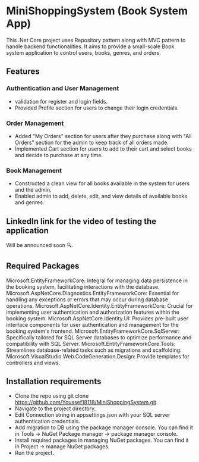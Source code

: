 # MiniShoppingSystem (Book System App)
This .Net Core project uses Repository pattern along with MVC pattern to handle backend functionalities. It aims to provide a small-scale Book system application to control users, books, genres, and orders.

## Features
### Authentication and User Management
* validation for register and login fields.
* Provided Profile section for users to change their login credentials.
### Order Management
* Added "My Orders" section for users after they purchase along with "All Orders" section for the admin to keep track of all orders made.
* Implemented Cart section for users to add to their cart and select books and decide to purchase at any time.
### Book Management
* Constructed a clean view for all books available in the system for users and the admin.
* Enabled admin to add, delete, edit, and view details of available books and genres.

## LinkedIn link for the video of testing the application
Will be announced soon 🔍.

## Required Packages
Microsoft.EntityFrameworkCore: Integral for managing data persistence in the booking system, facilitating interactions with the database.
Microsoft.AspNetCore.Diagnostics.EntityFrameworkCore: Essential for handling any exceptions or errors that may occur during database operations.
Microsoft.AspNetCore.Identity.EntityFrameworkCore: Crucial for implementing user authentication and authorization features within the booking system.
Microsoft.AspNetCore.Identity.UI: Provides pre-built user interface components for user authentication and management for the booking system's frontend.
Microsoft.EntityFrameworkCore.SqlServer: Specifically tailored for SQL Server databases to optimize performance and compatibility with SQL Server.
Microsoft.EntityFrameworkCore.Tools: Streamlines database-related tasks such as migrations and scaffolding.
Microsoft.VisualStudio.Web.CodeGeneration.Design: Provide templates for controllers and views.

## Installation requirements
* Clone the repo using git clone https://github.com/Youssef18118/MiniShoppingSystem.git.
* Navigate to the project directory.
* Edit Connection string in appsettings.json with your SQL server authentication credentials.
* Add migration to DB using the package manager console. You can find it in Tools -> NuGet Package manager -> package manager console.
* Install required packages in managing NuGet packages. You can find it in Project -> manage NuGet packages.
* Run the project.
